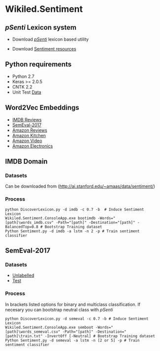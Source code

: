 # Wikiled.Sentiment

## *pSenti* Lexicon system

* Download [*pSenti*](https://github.com/AndMu/Wikiled.Sentiment/releases/tag/2.6.55) lexicon based utility

* Download [Sentiment resources](https://github.com/AndMu/Wikiled.Sentiment/src/Resources) 

## Python requirements

* Python 2.7
* Keras >= 2.0.5
* CNTK 2.2
* Unit Test [Data](http://datasets.azurewebsites.net/other/test.zip)

## Word2Vec Embeddings

* [IMDB Reviews](http://datasets.azurewebsites.net/Word2Vec/Imdb.zip)
* [SemEval-2017](http://datasets.azurewebsites.net/Word2Vec/SemEval.zip)
* [Amazon Reviews](http://datasets.azurewebsites.net/Word2Vec/Amazon.zip)
* [Amazon Kitchen](http://datasets.azurewebsites.net/Word2Vec/Kitchen.zip)
* [Amazon Video](http://datasets.azurewebsites.net/Word2Vec/Video.zip)
* [Amazon Electronics](http://datasets.azurewebsites.net/Word2Vec/Electronics.zip)

## IMDB Domain

### Datasets

Can be downloaded from (http://ai.stanford.edu/~amaas/data/sentiment/)

### Process

```
python DiscoverLexicon.py -d imdb -c 0.7 -b  # Induce Sentiment Lexicon
Wikiled.Sentiment.ConsoleApp.exe bootimdb -Words="[path]\words_imdb.csv" -Path="[path]" -Destination="[path]" -BalancedTop=0.8 # Bootstrap Training dataset
Python Sentiment.py -d imdb -a lstm -n 2 -p # Train sentiment classifier
```

## SemEval-2017

### Datasets

* [Unlabelled](http://datasets.azurewebsites.net/SemEval/all.zip)
* [Test](http://datasets.azurewebsites.net/SemEval/test.zip)

### Process

In brackets listed options for binary and multiclass classification. If necesary you can bootstrap neutral class with *pSenti*
```
python DiscoverLexicon.py -d semeval -c 0.7 -b # Induce Sentiment Lexicon
Wikiled.Sentiment.ConsoleApp.exe semboot -Words="[path]\words_semeval.csv" -Path="[path]" -Destination="[path]\train.txt" -InvertOff [-Neutral] # Bootstrap Training dataset
Python Sentiment.py -d semeval -a lstm -n [2 or 5] -p # Train sentiment classifier
```
